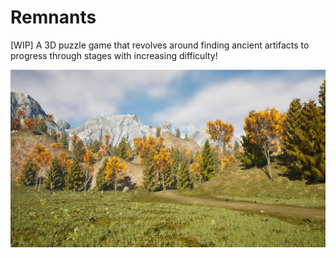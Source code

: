 # Remnants
 
[WIP] A 3D puzzle game that revolves around finding ancient artifacts to progress through stages with increasing difficulty!

![World 1](world1.png "World1")
